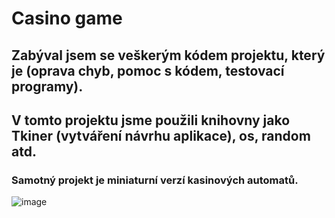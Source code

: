 # Casino game
## Zabýval jsem se veškerým kódem projektu, který je (oprava chyb, pomoc s kódem, testovací programy). 
## V tomto projektu jsme použili knihovny jako Tkiner (vytváření návrhu aplikace), os, random atd.
### Samotný projekt je miniaturní verzí kasinových automatů.
![image](https://github.com/user-attachments/assets/78a014d3-4792-473a-9ba0-a5f015407f8b)

